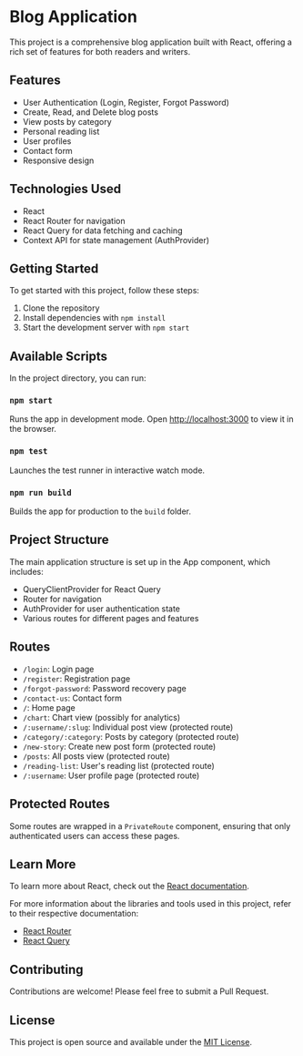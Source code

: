 # Blog Application

This project is a comprehensive blog application built with React, offering a rich set of features for both readers and writers.

## Features

- User Authentication (Login, Register, Forgot Password)
- Create, Read, and Delete blog posts
- View posts by category
- Personal reading list
- User profiles
- Contact form
- Responsive design

## Technologies Used

- React
- React Router for navigation
- React Query for data fetching and caching
- Context API for state management (AuthProvider)

## Getting Started

To get started with this project, follow these steps:

1. Clone the repository
2. Install dependencies with `npm install`
3. Start the development server with `npm start`

## Available Scripts

In the project directory, you can run:

### `npm start`

Runs the app in development mode. Open [http://localhost:3000](http://localhost:3000) to view it in the browser.

### `npm test`

Launches the test runner in interactive watch mode.

### `npm run build`

Builds the app for production to the `build` folder.

## Project Structure

The main application structure is set up in the App component, which includes:

- QueryClientProvider for React Query
- Router for navigation
- AuthProvider for user authentication state
- Various routes for different pages and features

## Routes

- `/login`: Login page
- `/register`: Registration page
- `/forgot-password`: Password recovery page
- `/contact-us`: Contact form
- `/`: Home page
- `/chart`: Chart view (possibly for analytics)
- `/:username/:slug`: Individual post view (protected route)
- `/category/:category`: Posts by category (protected route)
- `/new-story`: Create new post form (protected route)
- `/posts`: All posts view (protected route)
- `/reading-list`: User's reading list (protected route)
- `/:username`: User profile page (protected route)

## Protected Routes

Some routes are wrapped in a `PrivateRoute` component, ensuring that only authenticated users can access these pages.

## Learn More

To learn more about React, check out the [React documentation](https://reactjs.org/).

For more information about the libraries and tools used in this project, refer to their respective documentation:

- [React Router](https://reactrouter.com/)
- [React Query](https://react-query.tanstack.com/)

## Contributing

Contributions are welcome! Please feel free to submit a Pull Request.

## License

This project is open source and available under the [MIT License](LICENSE).
